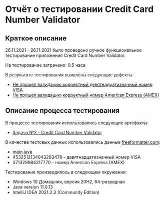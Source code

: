 # Отчёт о тестировании Credit Card Number Validator
## Краткое описание
26.11.2021 - 26.11.2021 было проведено ручное функциональное тестирование приложения Credit Card Number Validator.

На тестирование затрачено: 0.5 часа

В результате тестирования выявлены следующие дефекты:

* [Не прошел валидацию корректный девятнадцатизначный номер VISA](https://github.com/Averagegithubusername/javahw1.2/issues/1#issue-1064021349)  
* [Не прошел валидацию корректный номер American Express (AMEX)](https://github.com/Averagegithubusername/javahw1.2/issues/2#issue-1064027465)  

## Описание процесса тестирования
В процессе тестирования использовались следующие артефакты:

* [Задача №2 - Credit Card Number Validator](https://github.com/netology-code/javaqa-homeworks/blob/master/intro/MERGED.md#%D0%B7%D0%B0%D0%B4%D0%B0%D1%87%D0%B0-2---credit-card-number-validator)  

В качестве тестовых данных использовались данные [freeformatter.com](https://www.freeformatter.com/credit-card-number-generator-validator.html#fakeNumbers):

* [main.java](https://github.com/Averagegithubusername/javahw1.2/blob/6913f7d30259327da57b85786eab59b3e795d712/src/Main.java)  
* 4532512134043283478 - девятнадцатизначный номер VISA  
* 371329984317770 - номер American Express (AMEX)


Тестирование производилось в следующем окружении:

* Windows 10 Домашняя, версия 20H2, 64-разрядная  
* Java version 11.0.13  
* IntelliJ IDEA 2021.2.3 (Community Edition)